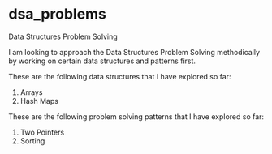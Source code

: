# dsa_problems
Data Structures Problem Solving

I am looking to approach the Data Structures Problem Solving methodically by working on certain data structures and patterns first.

These are the following data structures that I have explored so far:
1. Arrays
2. Hash Maps



These are the following problem solving patterns that I have explored so far:
1. Two Pointers
2. Sorting

